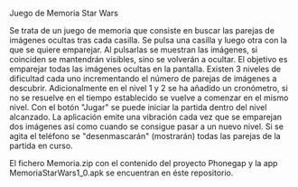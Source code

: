 
Juego de Memoria Star Wars

Se trata de un juego de memoria que consiste en buscar las parejas de imágenes ocultas tras cada casilla. 
Se pulsa una casilla y luego otra con la que se quiere emparejar. Al pulsarlas se muestran las imágenes, si coinciden se mantendrán visibles, sino se volverán a ocultar. 
El objetivo es emparejar todas las imágenes ocultas en la pantalla. 
Existen 3 niveles de dificultad cada uno incrementando el número de parejas de imágenes a descubrir.
 Adicionalmente en el nivel 1 y 2 se ha añadido un cronómetro, si no se resuelve en el tiempo establecido se vuelve a comenzar en el mismo nivel. 
Con el botón "Jugar" se puede iniciar la partida dentro del nivel alcanzado. 
La aplicación emite una vibración cada vez que se emparejan dos imágenes así como cuando se consigue pasar a un nuevo nivel. 
Si se agita el teléfono se "desenmascarán" (mostrarán) todas las parejas de la partida en curso.

El fichero Memoria.zip con el contenido del proyecto Phonegap y la app 
MemoriaStarWars1_0.apk 
se encuentran en éste repositorio.

